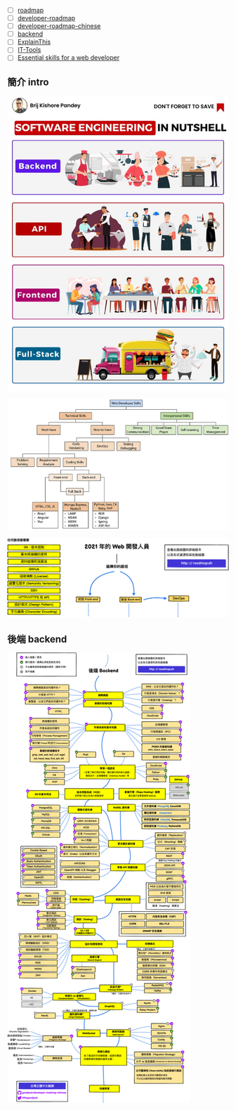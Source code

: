 - [ ] [roadmap](https://roadmap.sh/)
- [ ] [developer-roadmap](https://github.com/kamranahmedse/developer-roadmap)
- [ ] [developer-roadmap-chinese](https://github.com/goodjack/developer-roadmap-chinese)
- [ ] [backend](http://192.168.25.60:8000/files/file_storage/210d883f.pdf)
- [ ] [ExplainThis](https://www.explainthis.io/zh-hant/about)
- [ ] [IT-Tools](https://it.jason.tools/)
- [ ] [Essential skills for a web developer](https://learningdaily.dev/essential-skills-for-a-web-developer-5dbc052cea89)

## 簡介 intro

![gh](https://raw.githubusercontent.com/singyichen/images/main/images/software-engineering-in-nutshell.png)



![web-developer-skills.png](https://raw.githubusercontent.com/singyichen/images/main/images/web-developer-skills.png)

![gh](https://raw.githubusercontent.com/singyichen/images/main/images/web-developer-intro.png)


## 後端 backend

![gh](https://raw.githubusercontent.com/singyichen/images/main/images/backend-roadmap.png)
